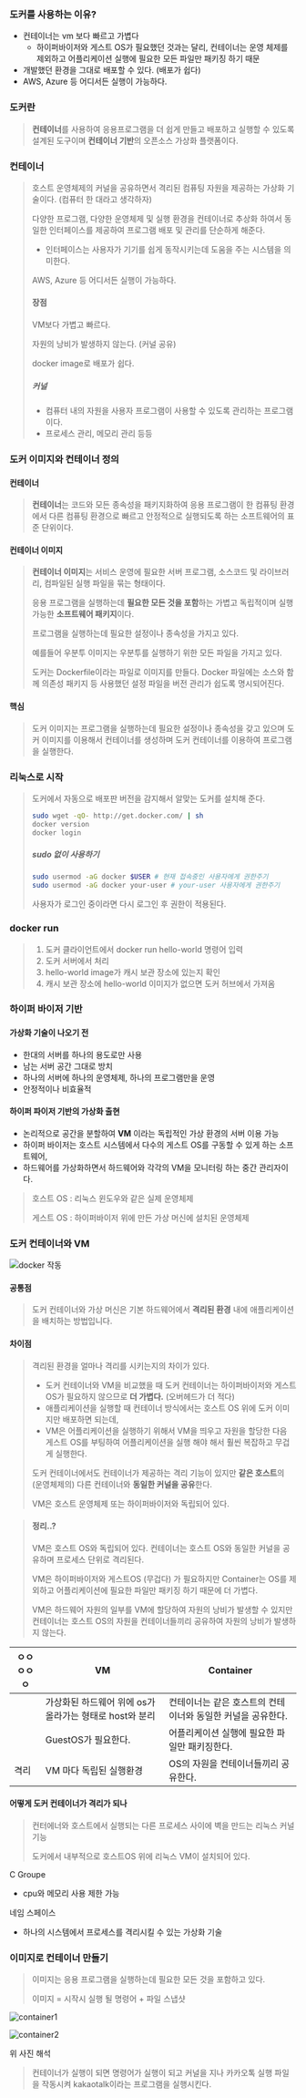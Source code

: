 ### 도커를 사용하는 이유?

* 컨테이너는 vm 보다 빠르고 가볍다
  * 하이퍼바이저와 게스트 OS가 필요했던 것과는 달리, 컨테이너는 운영 체제를 제외하고 어플리케이션 실행에 필요한 모든 파일만 패키징 하기 때문
* 개발했던 환경을 그대로 배포할 수 있다. (배포가 쉽다)
* AWS, Azure 등 어디서든 실행이 가능하다.



### 도커란

> **컨테이너**를 사용하여 응용프로그램을 더 쉽게 만들고 배포하고 실행할 수 있도록 설계된 도구이며 **컨테이너 기반**의 오픈소스 가상화 플랫폼이다.



### 컨테이너

> 호스트 운영체제의 커널을 공유하면서 격리된 컴퓨팅 자원을 제공하는 가상화 기술이다. (컴퓨터 한 대라고 생각하자)
>
> 다양한 프로그램, 다양한 운영체제 및 실행 환경을 컨테이너로 추상화 하여서 동일한 인터페이스를 제공하여 프로그램 배포 및 관리를 단순하게 해준다.
>
> * 인터페이스는 사용자가 기기를 쉽게 동작시키는데 도움을 주는 시스템을 의미한다.
>
> AWS, Azure 등 어디서든 실행이 가능하다.
>
> #### 장점
>
> VM보다 가볍고 빠르다.
>
> 자원의 낭비가 발생하지 않는다. (커널 공유)
>
> docker image로 배포가 쉽다. 
>
> ##### 커널
>
> * 컴퓨터 내의 자원을 사용자 프로그램이 사용할 수 있도록 관리하는 프로그램이다.
> * 프로세스 관리, 메모리 관리 등등



### 도커 이미지와 컨테이너 정의

#### 컨테이너

> **컨테이너**는 코드와 모든 종속성을 패키지화하여 응용 프로그램이 한 컴퓨팅 환경에서 다른 컴퓨팅 환경으로 빠르고 안정적으로 실행되도록 하는 소프트웨어의 표준 단위이다.

#### 컨테이너 이미지

> **컨테이너 이미지**는 서비스 운영에 필요한 서버 프로그램, 소스코드 및 라이브러리, 컴파일된 실행 파일을 묶는 형태이다.
>
>  응용 프로그램을 실행하는데 **필요한 모든 것을 포함**하는 가볍고 독립적이며 실행 가능한 **소프트웨어 패키지**이다.
>
> 프로그램을 실행하는데 필요한 설정이나 종속성을 가지고 있다.
>
> 예를들어 우분투 이미지는 우분투를 실행하기 위한 모든 파일을 가지고 있다.
>
> 도커는 Dockerfile이라는 파일로 이미지를 만들다. Docker 파일에는 소스와 함께 의존성 패키지 등 사용했던 설정 파일을 버전 관리가 쉽도록 명시되어진다.

#### 핵심

> 도커 이미지는 프로그램을 실행하는데 필요한 설정이나 종속성을 갖고 있으며 도커 이미지를 이용해서 컨테이너를 생성하며 도커 컨테이너를 이용하여 프로그램을 실행한다.



### 리눅스로 시작

> 도커에서 자동으로 배포판 버전을 감지해서 알맞는 도커를 설치해 준다.
>
> ``` bash
> sudo wget -qO- http://get.docker.com/ | sh
> docker version
> docker login
> ```
>
> ##### sudo 없이 사용하기
>
> ```bash
> sudo usermod -aG docker $USER # 현재 접속중인 사용자에게 권한주기
> sudo usermod -aG docker your-user # your-user 사용자에게 권한주기
> ```
>
> 사용자가 로그인 중이라면 다시 로그인 후 권한이 적용된다.



### docker run

> 1. 도커 클라이언트에서 docker run hello-world 명령어 입력
> 2. 도커 서버에서 처리
> 3. hello-world image가 캐시 보관 장소에 있는지 확인
> 4. 캐시 보관 장소에 hello-world 이미지가 없으면 도커 허브에서 가져옴



### 하이퍼 바이저 기반

#### 가상화 기술이 나오기 전

* 한대의 서버를 하나의 용도로만 사용
* 남는 서버 공간 그대로 방치
* 하나의 서버에 하나의 운영체제, 하나의 프로그램만을 운영
* 안정적이나 비효율적

#### 하이퍼 파이저 기반의 가상화 출현

* 논리적으로 공간을 분할하여 **VM** 이라는 독립적인 가상 환경의 서버 이용 가능
* 하이퍼 바이저는 호스트 시스템에서 다수의 게스트 OS를 구동할 수 있게 하는 소프트웨어,
* 하드웨어를 가상화하면서 하드웨어와 각각의 VM을 모니터링 하는 중간 관리자이다.

> 호스트 OS : 리눅스 윈도우와 같은 실제 운영체제
>
> 게스트 OS : 하이퍼바이저 위에 만든 가상 머신에 설치된 운영체제



### 도커 컨테이너와 VM

![docker 작동](https://user-images.githubusercontent.com/52882578/112797051-cdb31000-90a5-11eb-9fac-040f68815ceb.png)

#### 공통점

> 도커 컨테이너와 가상 머신은 기본 하드웨어에서 **격리된 환경** 내에 애플리케이션을 배치하는 방법입니다.

#### 차이점

> 격리된 환경을 얼마나 격리를 시키는지의 차이가 있다.
>
> * 도커 컨테이너와 VM을 비교했을 때 도커 컨테이너는 하이퍼바이저와 게스트 OS가 필요하지 않으므로 **더 가볍다.** (오버헤드가 더 적다)
> * 애플리케이션을 실행할 때 컨테이너 방식에서는 호스트 OS 위에 도커 이미지만 배포하면 되는데, 
> * VM은 어플리케이션을 실행하기 위해서 VM을 띄우고 자원을 할당한 다음 게스트 OS를 부팅하여 어플리케이션을 실행 해야 해서 훨씬 복잡하고 무겁게 실행한다.
>
> 도커 컨테이너에서도 컨테이너가 제공하는 격리 기능이 있지만 **같은 호스트**의 (운영체제의) 다른 컨테이너와 **동일한 커널을 공유**한다.
>
> VM은 호스트 운영체제 또는 하이퍼바이저와 독립되어 있다. 

> #### 정리..?
>
> VM은 호스트 OS와 독립되어 있다. 컨테이너는 호스트 OS와 동일한 커널을 공유하며 프로세스 단위로 격리된다.
>
> VM은 하이퍼바이저와 게스트OS (무겁다) 가 필요하지만 Container는 OS를 제외하고 어플리케이션에 필요한 파일만 패키징 하기 때문에 더 가볍다.
>
> VM은 하드웨어 자원의 일부를 VM에 할당하여 자원의 낭비가 발생할 수 있지만 컨테이너는 호스트 OS의 자원을 컨테이너들끼리 공유하여 자원의 낭비가 발생하지 않는다.



| ㅇㅇㅇㅇㅇ | VM                                                      | Container                                                   |
| ---------- | ------------------------------------------------------- | ----------------------------------------------------------- |
|            | 가상화된 하드웨어 위에 os가 올라가는 형태로 host와 분리 | 컨테이너는 같은 호스트의 컨테이너와 동일한 커널을 공유한다. |
|            | GuestOS가 필요한다.                                     | 어플리케이션 실행에 필요한 파일만 패키징한다.               |
| 격리       | VM 마다 독립된 실행환경                                 | OS의 자원을 컨테이너들끼리 공유한다.                        |



#### 어떻게 도커 컨테이너가 격리가 되나

> 컨터에너와 호스트에서 실행되는 다른 프로세스 사이에 벽을 만드는 리눅스 커널 기능
>
> 도커에서 내부적으로 호스트OS 위에 리눅스 VM이 설치되어 있다.

C Groupe

* cpu와 메모리 사용 제한 가능

네임 스페이스

* 하나의 시스템에서 프로세스를 격리시킬 수 있는 가상화 기술



### 이미지로 컨테이너 만들기

> 이미지는 응용 프로그램을 실행하는데 필요한 모든 것을 포함하고 있다.
>
> 이미지 = 시작시 실행 될 명령어 + 파일 스냅샷

![container1](https://user-images.githubusercontent.com/52882578/112801727-31d8d280-90ac-11eb-8346-74341c623ad0.PNG)

![container2](https://user-images.githubusercontent.com/52882578/112801825-516ffb00-90ac-11eb-8de7-ab137ac0a1e4.PNG)

 위 사진 해석

> 컨테이너가 실행이 되면 명령어가 실행이 되고 커널을 지나 카카오톡 실행 파일을 작동시켜 kakaotalk이라는 프로그램을 실행시킨다.



